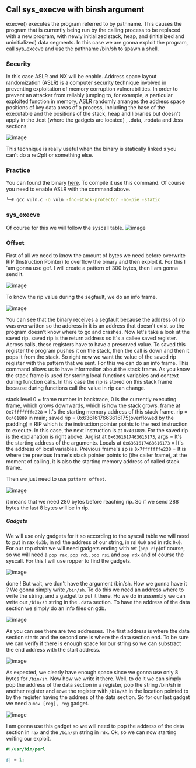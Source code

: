 ## Call sys_execve with binsh argument

execve() executes the program referred to by pathname.  This causes the program that is currently being run by the calling process to be replaced with a new program, with newly initialized stack, heap, and (initialized and uninitialized) data segments.
In this case we are gonna exploit the program, call sys_execve and use the pathname /bin/sh to spawn a shell. 

### Security

In this case ASLR and NX will be enable. Address space layout randomization (ASLR) is a computer security technique involved in preventing exploitation of memory corruption vulnerabilities. In order to prevent an attacker from reliably jumping to, for example, a particular exploited function in memory, ASLR randomly arranges the address space positions of key data areas of a process, including the base of the executable and the positions of the stack, heap and libraries but doesn't apply in the .text (where the gadgets are located) , .data, .rodata and .bss sections.

![image](https://user-images.githubusercontent.com/87600765/175817705-2ad50828-4ac0-4d8f-91e7-f29c7968f9d1.png)

This technique is really useful when the binary is statically linked s you can't do a ret2plt or something else. 

### Practice

You can found the binary [here](https://github.com/B1rby/Art-of-Exploitation/blob/main/rop/ret2mprotect/vuln.c). To compile it use this command. Of course you need to enable ASLR with the command above.

```bash
└─# gcc vuln.c -o vuln -fno-stack-protector -no-pie -static
```

### sys_execve

Of course for this we will follow the syscall table.
![image](https://user-images.githubusercontent.com/87600765/175819535-cb7fd23e-eee9-4e95-b8e6-98a47e13d70c.png)

### Offset 
First of all we need to know the amount of bytes we need before overwrite RIP (Instruction Pointer) to overflow the binary and then exploit it. For this I 'am gonna use gef. I will create a pattern of 300 bytes, then I am gonna send it.

![image](https://user-images.githubusercontent.com/87600765/175960675-6d704766-b3cd-4a2c-9978-05f598a5932d.png)

To know the rip value during the segfault, we do an info frame.

![image](https://user-images.githubusercontent.com/87600765/175960832-0ba7f3e6-598f-4856-942b-d5e0fd8aae8e.png)

You can see that the binary receives a segfault because the address of rip was overwritten so the address in it is an address that doesn't exist so the program doesn't know where to go and crashes. Now let's take a look at the saved rip. saved rip is the return address so it's a callee saved register. Across calls, these registers have to have a preserved value. To saved this register the program pushes it on the stack, then the call is down and then it pops it from the stack. So right now we want the value of the saved rip register with the pattern that we sent. For this we can do an info frame. This command allows us to have information about the stack frame. As you know the stack frame is used for storing local functions variables and context during function calls. In this case the rip is stored on this stack frame because during functions call the value in rip can change.

stack level 0 = frame number in backtrace, 0 is the currently executing frame, which grows downwards, which is how the stack grows. frame at `0x7fffffffe228` = It's the starting memory address of this stack frame. rip = `0x401889` in main; saved rip = 0x6361617663616175(overflowed by the padding) = RIP which is the instruction pointer points to the next instruction to execute. In this case, the next instruction is at `0x401889`. For the saved rip is the explanation is right above. Arglist at `0x6361617463616173`, args = It's the starting address of the arguments. Locals at `0x6361617463616173` = It's the address of local variables. Previous frame's sp is `0x7fffffffe230` = It is where the previous frame´s stack pointer points to (the caller frame), at the moment of calling, it is also the starting memory address of called stack frame.

Then we just need to use `pattern offset`.

![image](https://user-images.githubusercontent.com/87600765/175982432-d7eaf7aa-5745-4452-9fbf-948a6ff68739.png)

it means that we need 280 bytes before reaching rip. So if we send 288 bytes the last 8 bytes will be in rip.


##### Gadgets

We will use only gadgets for it so according to the syscall table we will need to put in rax `0x3b`, in rdi the address of our string, in rsi `0x0` and in rdx `0x0`. For our rop chain we will need gadgets ending with ret (`pop rip`)of course, so we will need a `pop rax`, `pop rdi`, `pop rsi` and `pop rdx` and of course the syscall. For this I will use ropper to find the gadgets.

![image](https://user-images.githubusercontent.com/87600765/175832399-b6d9ec6e-9ea4-4af8-a384-4cc74ee797d0.png)

done ! But wait, we don't have the argument /bin/sh. How we gonna have it ? We gonna simply write `/bin/sh`. To do this we need an address where to write the string, and a gadget to put it there. Ho we do in assembly we can write our `/bin/sh` string in the `.data` section. To have the address of the data section we simply do an info files on gdb.

![image](https://user-images.githubusercontent.com/87600765/175888983-f1beb37a-a137-4664-8ba9-3081b8f7e59d.png)

As you can see there are two addresses. The first address is where the data section starts and the second one is where the data section end. To be sure we can verify if there is enough space for our string so we can substract the end address with the start address.

![image](https://user-images.githubusercontent.com/87600765/175900726-fa3bf82c-e876-4d41-a695-72d123ce19d2.png)

As expected, we clearly have enough space since we gonna use only 8 bytes for `/bin/sh`. Now how we write it there. Well, to do it we can simply pop the address of the data section in a register, pop the string /bin/sh in another register and `mov`e the register with `/bin/sh` in the location pointed to by the register having the address of the data section. So for our last gadget we need a `mov [reg], reg` gadget.

![image](https://user-images.githubusercontent.com/87600765/175904922-18f2727e-b388-4250-b0c5-95350f0eb3ff.png)

I am gonna use this gadget so we will need to pop the address of the data section in `rax` and the `/bin/sh` string in `rdx`. Ok, so we can now starting writing our exploit. 

```pl
#!/usr/bin/perl

$| = 1;


